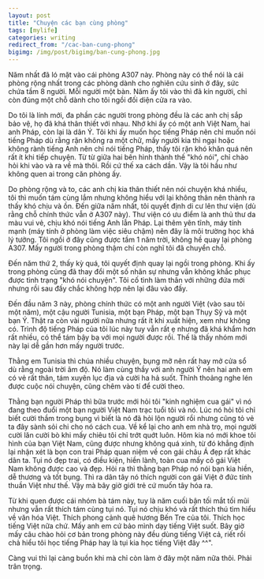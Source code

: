 ```yaml
---
layout: post
title: "Chuyện các bạn cùng phòng"
tags: [mylife]
categories: writing
redirect_from: "/cac-ban-cung-phong"
bigimg: /img/post/bigimg/ban-cung-phong.jpg
---
```

Năm nhất đã ló mặt vào cái phòng A307 này. Phòng này có thể nói là cái phòng rộng nhất trong các phòng dành cho nghiên cứu sinh ở đây, sức chứa tầm 8 người. Mỗi người một bàn. Năm ấy tôi vào thì đã kín người, chỉ còn đúng một chỗ dành cho tôi ngồi đối diện cửa ra vào.

Do tôi là lính mới, đa phần các người trong phòng đều là các anh chị sắp bảo vệ, họ đã khá thân thiết với nhau. Nhớ khi ấy có một anh Việt Nam, hai anh Pháp, còn lại là dân Ý. Tôi khi ấy muốn học tiếng Pháp nên chỉ muốn nói tiếng Pháp dù rằng rặn không ra một chữ, mấy người kia thì ngại hoặc không rành tiếng Anh nên chỉ nói tiếng Pháp, thấy tôi rặn khó khăn quá nên rất ít khi tiếp chuyện. Từ từ giữa hai bên hình thành thế "khó nói", chỉ chào hỏi khi vào và ra về mà thôi. Rồi cứ thế xa cách dần. Vậy là tôi hầu như không quen ai trong căn phòng ấy.

Do phòng rộng và to, các anh chị kia thân thiết nên nói chuyện khá nhiều, tôi thì muốn tám cùng lắm nhưng không hiểu với lại không thân nên thành ra thấy khó chịu và ồn. Đến giữa năm nhất, tôi quyết định di cư lên thư viện (dù rằng chỗ chính thức vẫn ở A307 này). Thư viện có ưu điểm là anh thủ thư da màu vui vẻ, chịu khó nói tiếng Anh lẫn Pháp. Lại thêm yên tĩnh, máy tính mạnh (máy tính ở phòng làm việc siêu chậm) nên đây là môi trường học khá lý tưởng. Tôi ngồi ở đây cũng được tầm 1 năm trời, không hề quay lại phòng A307. Mấy người trong phòng thậm chí còn nghĩ tôi đã chuyển chỗ.

Đến năm thứ 2, thấy kỳ quá, tôi quyết định quay lại ngồi trong phòng. Khi ấy trong phòng cũng đã thay đổi một số nhân sự nhưng vẫn không khắc phục được tình trạng "khó nói chuyện". Tôi cố tình làm thân với những đứa mới nhưng rồi sau đấy chắc không hợp nên lại đâu vào đấy.

Đến đầu năm 3 này, phòng chính thức có một anh người Việt (vào sau tôi một năm), một cậu người Tunisia, một bạn Pháp, một bạn Thụy Sỹ và một bạn Ý. Thật ra còn vài người nữa nhưng rất ít khi xuất hiện, xem như không có. Trình độ tiếng Pháp của tôi lúc này tuy vẫn rất ẹ nhưng đã khá khẩm hơn rất nhiều, có thể tám bậy bạ với mọi người được rồi. Thế là thấy nhóm mới này lại dễ gần hơn mấy người trước.

Thằng em Tunisia thì chúa nhiều chuyện, bụng mỡ nên rất hay mở cửa sổ dù rằng ngoài trời âm độ. Nó làm cùng thầy với anh người Ý nên hai anh em có vẻ rất thân, tám xuyên lục địa và cười ha hả suốt. Thỉnh thoảng nghe lén được cuộc nói chuyện, cũng chêm vào tí để cười theo.

Thằng bạn người Pháp thì bữa trước mới hỏi tôi "kinh nghiệm cua gái" vì nó đang theo đuổi một bạn người Việt Nam trạc tuổi tôi và nó. Lúc nó hỏi tôi chỉ biết cười thầm trong bụng vì biết là nó đã hỏi lộn người rồi nhưng cũng tỏ vẻ ta đây sành sỏi chi cho nó cách cua. Về kể lại cho anh em nhà trọ, mọi người cười lăn cười bò khi mấy chiêu tôi chỉ trớt quớt luôn. Hôm kia nó mới khoe tôi hình của bạn Việt Nam, cũng được nhưng không quá xinh, từ đó khẳng định lại nhận xét là bọn con trai Pháp quan niệm về con gái châu Á đẹp rất khác dân ta. Tụi nó đẹp trai, có điều kiện, hiền lành, toàn cua mấy cô gái Việt Nam không được cao và đẹp. Hỏi ra thì thằng bạn Pháp nó nói bạn kia hiền, dễ thương và tốt bụng. Thì ra dân tây nó thích người con gái Việt ở đức tính thuần Việt như thế. Vậy mà bây giờ giới trẻ cứ muốn tây hóa ra.

Từ khi quen được cái nhóm bà tám này, tuy là năm cuối bận tối mắt tối mũi nhưng vẫn rất thích tám cùng tụi nó. Tụi nó chịu khó và rất thích thú tìm hiểu về văn hóa Việt. Thích phong cảnh quê hương Bến Tre của tôi. Thích học tiếng Việt nữa chứ. Mấy anh em cứ bảo mình dạy tiếng Việt suốt. Bây giờ mấy câu chào hỏi cơ bản trong phòng này đều dùng tiếng Việt cả, riết rồi chả hiểu tôi học tiếng Pháp hay là tụi kia học tiếng Việt đây ^^".

Càng vui thì lại càng buồn khi mà chỉ còn làm ở đây một năm nữa thôi. Phải trân trọng.